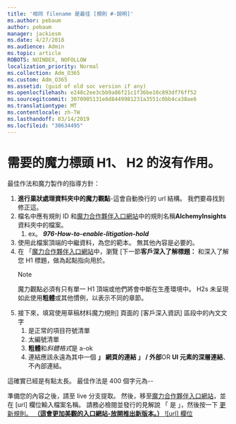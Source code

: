 ```yaml
---
title: '相同 filename 是最佳 [規則 #-說明]'
ms.author: pebaum
author: pebaum
manager: jackiesm
ms.date: 4/27/2018
ms.audience: Admin
ms.topic: article
ROBOTS: NOINDEX, NOFOLLOW
localization_priority: Normal
ms.collection: Adm_O365
ms.custom: Adm_O365
ms.assetid: (guid of old soc version if any)
ms.openlocfilehash: e248c2ee3cbb9a86f21c1f36be10c893df76ff52
ms.sourcegitcommit: 3070905131e6d8449981231a3551c0bb4ca38ae6
ms.translationtype: MT
ms.contentlocale: zh-TW
ms.lasthandoff: 03/14/2019
ms.locfileid: "30634495"
---
```

# <a name="required-alchemy-header-h1-h2s-dont-work"></a>需要的魔力標頭 H1、 H2 的沒有作用。
最佳作法和魔力製作的指導方針：

1. **進行巢狀處理資料夾中的魔力觀點**-這會自動換行的 url 結構。 我們要尋找到修正這。
1. 檔名中應有規則 ID 和[魔力合作夥伴入口網站](https://alchemyportal.azurewebsites.net)中的規則名稱**AlchemyInsights**資料夾中的檔案。
    1. ex。 ***976-How-to-enable-litigation-hold***
1. 使用此檔案頂端的中繼資料，為您的範本。 無其他內容是必要的。
1. 在 「[魔力合作夥伴入口網站](https://alchemyportal.azurewebsites.net)中，瀏覽 [下一節**客戶深入了解標題：** 和深入了解您 H1 標題，做為起點指向用於。 
    > [!NOTE]
    > 魔力觀點必須有只有單一 H1 頂端或他們將會中斷在生產環境中。 H2s 未呈現如此使用**粗體**或其他慣例，以表示不同的章節。
1. 接下來，填寫使用草稿材料魔力規則] 頁面的 [客戶深入資訊] 區段中的內文文字
    1. 是正常的項目符號清單
    1. 太編號清單
    1. **粗體**和*斜體格式*是 a-ok
    1. 連結應該永遠為其中一個 **」 網頁的連結 」 / 外部**OR **UI 元素的深層連結**、 不內部連結。

這確實已經是有點太長。 最佳作法是 400 個字元為--

準備您的內容之後，請至 live 分支提取。 然後，移至[魔力合作夥伴入口網站](https://alchemyportal.azurewebsites.net)，並在 [url] 欄位輸入檔案名稱。 請務必檢閱並發行的見解說 「 是 」，然後按一下 [更新規則。 **（這會更加美觀的入口網站-放開推出新版本。）**
 ![url] 欄位](media/for-content-team.PNG)

